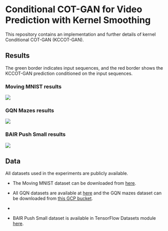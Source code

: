 # Conditional COT-GAN for Video Prediction with Kernel Smoothing

This repository contains an implementation and further details of kernel Conditional COT-GAN (KCCOT-GAN).

## Results

The green border indicates input sequences, and the red border shows the KCCOT-GAN prediction conditioned on the input sequences. 

### Moving MNIST results
![](./gifs/merged_mmnist.gif)

### GQN Mazes results
![](./gifs/merged_mazes_lowdpi.gif)

### BAIR Push Small results
![](./gifs/merged_mazes_lowdpi.gif)


## Data 

All datasets used in the experiments are publicly available.  

- The Moving MNIST dataset can be downloaded from [here](http://www.cs.toronto.edu/~nitish/unsupervised_video/).

- All GQN datasets are available at [here](https://github.com/deepmind/gqn-datasets) and the GQN mazes dataset can be downloaded from [this GCP bucket](https://console.cloud.google.com/storage/browser/gqn-dataset/mazes?pageState=(%22StorageObjectListTable%22:(%22f%22:%22%255B%255D%22))&prefix=&forceOnObjectsSortingFiltering=false). 
- 
- BAIR Push Small dataset is available in TensorFlow Datasets module [here](https://www.tensorflow.org/datasets/catalog/bair_robot_pushing_small).
